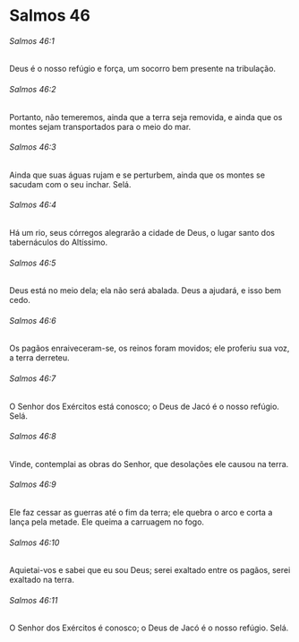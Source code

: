 # Salmos 46

###### Salmos 46:1

Deus é o nosso refúgio e força, um socorro bem presente na tribulação.

###### Salmos 46:2

Portanto, não temeremos, ainda que a terra seja removida, e ainda que os montes sejam transportados para o meio do mar.

###### Salmos 46:3

Ainda que suas águas rujam e se perturbem, ainda que os montes se sacudam com o seu inchar. Selá.

###### Salmos 46:4

Há um rio, seus córregos alegrarão a cidade de Deus, o lugar santo dos tabernáculos do Altíssimo.

###### Salmos 46:5

Deus está no meio dela; ela não será abalada. Deus a ajudará, e isso bem cedo.

###### Salmos 46:6

Os pagãos enraiveceram-se, os reinos foram movidos; ele proferiu sua voz, a terra derreteu.

###### Salmos 46:7

O Senhor dos Exércitos está conosco; o Deus de Jacó é o nosso refúgio. Selá.

###### Salmos 46:8

Vinde, contemplai as obras do Senhor, que desolações ele causou na terra.

###### Salmos 46:9

Ele faz cessar as guerras até o fim da terra; ele quebra o arco e corta a lança pela metade. Ele queima a carruagem no fogo.

###### Salmos 46:10

Aquietai-vos e sabei que eu sou Deus; serei exaltado entre os pagãos, serei exaltado na terra.

###### Salmos 46:11

O Senhor dos Exércitos é conosco; o Deus de Jacó é o nosso refúgio. Selá.

